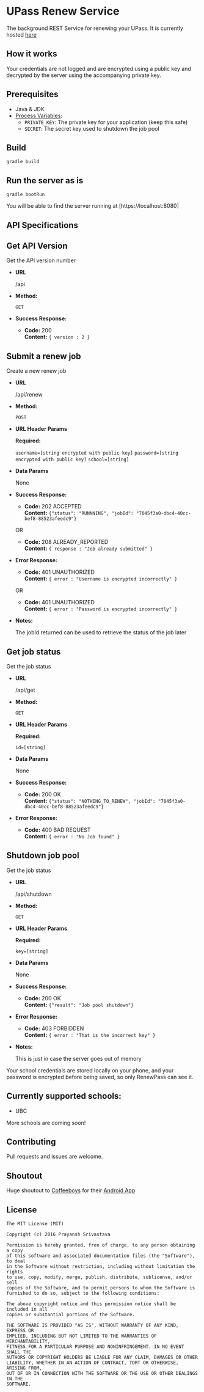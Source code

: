 # UPass Renew Service

The background REST Service for renewing your UPass.
It is currently hosted [here](https://upass-renew.herokuapp.com/)

## How it works
Your credentials are not logged and are encrypted using a public key and decrypted by the server using the accompanying private key.


## Prerequisites
- Java & JDK
- [Process Variables](https://www.schrodinger.com/kb/1842):
    - `PRIVATE_KEY`: The private key for your application (keep this safe)
    - `SECRET`: The secret key used to shutdown the job pool 
 
## Build
 ```shell
 gradle build
 ``` 
 
## Run the server as is
 ```shell
 gradle bootRun
 ```
 You will be able to find the server running at [https://localhost:8080]
 
## API Specifications

**Get API Version**
----
  Get the API version number

* **URL**

  /api

* **Method:**

  `GET`

* **Success Response:**

  * **Code:** 200 <br />
    **Content:** `{ version : 2 }`
 
**Submit a renew job**
----
  Create a new renew job

* **URL**

  /api/renew

* **Method:**

  `POST`
  
*  **URL Header Params**

   **Required:**
 
   `username=[string encrypted with public key]`
   `password=[string encrypted with public key]`
   `school=[string]`


* **Data Params**

  None

* **Success Response:**

  * **Code:** 202 ACCEPTED <br />
    **Content:** 
    `{"status": "RUNNNING", "jobId": "7045f3a0-dbc4-40cc-bef8-88523afeedc9"}`
    
  OR
  
  * **Code:** 208 ALREADY_REPORTED <br />
      **Content:** `{ response : "Job already submitted" }`

 
* **Error Response:**

  * **Code:** 401 UNAUTHORIZED <br />
    **Content:** `{ error : "Username is encrypted incorrectly" }`

  OR

  * **Code:** 401 UNAUTHORIZED <br />
      **Content:** `{ error : "Password is encrypted incorrectly" }`

* **Notes:**
    
   The jobId returned can be used to retrieve the status of the job later

**Get job status**
----
  Get the job status

* **URL**

  /api/get

* **Method:**

  `GET`
  
*  **URL Header Params**

   **Required:**
 
   `id=[string]`

* **Data Params**

  None

* **Success Response:**

  * **Code:** 200 OK <br />
    **Content:** 
    `{"status": "NOTHING_TO_RENEW", "jobId": "7045f3a0-dbc4-40cc-bef8-88523afeedc9"}`
  
* **Error Response:**

  * **Code:** 400 BAD REQUEST <br />
    **Content:** `{ error : "No Job found" }`


**Shutdown job pool**
----
  Get the job status

* **URL**

  /api/shutdown

* **Method:**

  `GET`
  
*  **URL Header Params**

   **Required:**
 
   `key=[string]`

* **Data Params**

  None

* **Success Response:**

  * **Code:** 200 OK <br />
    **Content:** 
    `{"result": "Job pool shutdown"}`
  
* **Error Response:**

  * **Code:** 403 FORBIDDEN <br />
    **Content:** `{ error : "That is the incorrect key" }`
    
* **Notes:**
    
   This is just in case the server goes out of memory

Your school credentials are stored locally on your phone, and your password is encrypted before being saved, so only RenewPass can see it.



## Currently supported schools:
- UBC

More schools are coming soon!

## Contributing
Pull requests and issues are welcome.

## Shoutout
Huge shoutout to [Coffeeboys](https://github.com/Coffeeboys) for their [Android App](https://github.com/Coffeeboys/RenewPass)

## License
```
The MIT License (MIT)

Copyright (c) 2016 Prayansh Srivastava

Permission is hereby granted, free of charge, to any person obtaining a copy
of this software and associated documentation files (the "Software"), to deal
in the Software without restriction, including without limitation the rights
to use, copy, modify, merge, publish, distribute, sublicense, and/or sell
copies of the Software, and to permit persons to whom the Software is
furnished to do so, subject to the following conditions:

The above copyright notice and this permission notice shall be included in all
copies or substantial portions of the Software.

THE SOFTWARE IS PROVIDED "AS IS", WITHOUT WARRANTY OF ANY KIND, EXPRESS OR
IMPLIED, INCLUDING BUT NOT LIMITED TO THE WARRANTIES OF MERCHANTABILITY,
FITNESS FOR A PARTICULAR PURPOSE AND NONINFRINGEMENT. IN NO EVENT SHALL THE
AUTHORS OR COPYRIGHT HOLDERS BE LIABLE FOR ANY CLAIM, DAMAGES OR OTHER
LIABILITY, WHETHER IN AN ACTION OF CONTRACT, TORT OR OTHERWISE, ARISING FROM,
OUT OF OR IN CONNECTION WITH THE SOFTWARE OR THE USE OR OTHER DEALINGS IN THE
SOFTWARE.
```